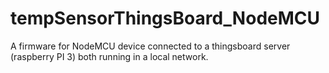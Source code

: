 # tempSensorThingsBoard_NodeMCU
A firmware for NodeMCU device connected to a thingsboard server (raspberry PI 3) both running in a local network.
